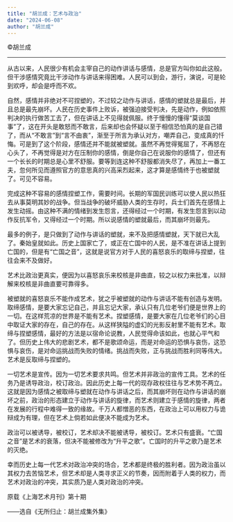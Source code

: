 ```yaml
---
title: "胡兰成：艺术与政治"
date: "2024-06-08"
author: "胡兰成"
---
```



©胡兰成

-----

从古以来，人民很少有机会主宰自己的动作讲话与感情，总是官方叫你如此这般。但干涉感情究竟比干涉动作与讲话来得困难。人民可以到会，游行，演说，可是轮到欢呼，却会是呼而不欢。

自然，感情并非绝对不可捏塑的，不过较之动作与讲话，感情的塑就总是最后，并且总是最先崩坏。人民在历史事件上败诉，被强迫接受判决，先是动作，例如依照判决的执行做苦工去了，但在讲话上不见得就佩服。终于慢慢的懂得“莫谈国事”了，这在开头是敢怒而不敢言，后来却也会怀疑以至于相信恐怕真的是自己错了，而从“不敢言”到“言不由衷”，渐至于所言为承认对方，嘲弄自己，变成真的忏悔。可是到了这个阶段，感情还并不能就被塑就。虽然不再觉得冤屈了，不再怒在心头了，不再觉得是对方在压制你的感情，倒是你自己在说服你的感情了，但还有一个长长的时期总是心里不舒服。要等到连这种不舒服都消失尽了，再加上一番工夫，忽何所见而遵照官方的意思真的兴高采烈起来，这才算是感情终于也被塑就了。可见不容易。

完成这种不容易的感情捏塑工作，需要时间。长期的军国民训练可以使人民以热狂去从事莫明其妙的战争。但当战争的破坏威胁人类的生存时，兵士们首先在感情上发生动摇。由这种不满的情绪到发生怨言，还得经过一个时期，有发生怨言到以动作反抗军令，又得经过一个时期。所以说感情的塑就最后，而其崩坏则最先。

最多的例子，是只做到了动作与讲话的塑就，来不及把感情塑就，天下就已大乱了。秦始皇就如此。历史上国家亡了，或正在亡国中的人民，是不准在讲话上提到亡国的，但是有“亡国之音”，这就是说官方对于人民的喜怒哀乐的取缔与捏塑，往往会来不及做好。

艺术比政治更真实，便因为以喜怒哀乐来校核是非曲直，较之以权力来批准，以辩解来校核是非曲直要可靠得多。

被塑就的喜怒哀乐不能作成艺术，犹之乎被塑就的动作与讲话不能有创造与发明。取缔感情，是要大家忘记自己，并且忘记大家，承认只有几位老爷们便是世界上的一切。在这样荒凉的世界是不能有艺术。捏塑感情，是要大家在几位老爷们的心目中取证大家的存在，自己的存在。从这样狭隘的虚幻的光影反射里不能有艺术。取缔与捏塑感情，最好的方法是以宿命论说教，人民觉得命该如此，也就心平气和了。但历史上伟大的悲剧艺术，都不是歌颂命运，而是对命运的恐惧与哀伤，这恐惧与哀伤，是对命运挑战而失败的情绪。挑战而失败，正与挑战而胜利同等伟大。艺术是反取缔与捏塑的。

一切艺术是宣传。因为一切艺术要求共鸣。但艺术并非政治的宣传工具。艺术的任务乃是诱导政治，校订政治。因此历史上每一代的现存政权往往与艺术势不两立。这就是因为感情之被取缔与塑就在动作与讲话之后，而其崩坏则在动作与讲话的崩坏之前，政治的形态建立于动作与讲话的旋律，而艺术则建立于感情的旋律，两者在发展的行程中难得一致的缘故。千万人都憎恶的东西，在政治上可以用权力与诡辩成为有理，但在艺术上倘若如此便决不能成为艺术。

政治可以被诱导，被校订，艺术却决不能被诱导，被校订。艺术只有盛衰。“亡国之音”是艺术的衰落，但决不能被修改为“升平之歌”。亡国时的升平之歌乃是艺术的灭绝。

幸而历史上每一代艺术对政治冲突的场合，艺术都是终极的胜利者。因为政治虽以其权力去苦恼艺术，但艺术却是人类寻求正义的节奏，因而附着于人类的权力，而艺术对政治的冲突，其实质乃是人类对政治的冲突。

原载《上海艺术月刊》第十期

——选自《无所归止：胡兰成集外集》